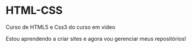 # HTML-CSS
 Curso de HTML5 e Css3 do curso em vídeo


Estou aprendendo a criar sites e agora vou gerenciar meus repositórios!


